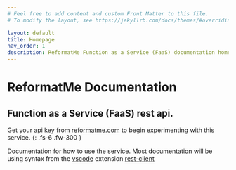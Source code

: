 ```yaml
---
# Feel free to add content and custom Front Matter to this file.
# To modify the layout, see https://jekyllrb.com/docs/themes/#overriding-theme-defaults

layout: default
title: Homepage
nav_order: 1
description: ReformatMe Function as a Service (FaaS) documentation homepage.
---
```

# ReformatMe Documentation

## Function as a Service (FaaS) rest api.

Get your api key from [reformatme.com](https://reformatme.com) to begin experimenting with this service.
{: .fs-6 .fw-300 }

Documentation for how to use the service. Most documentation will be using syntax from the [vscode](https://code.visualstudio.com/) extension [rest-client](https://marketplace.visualstudio.com/items?itemName=humao.rest-client)